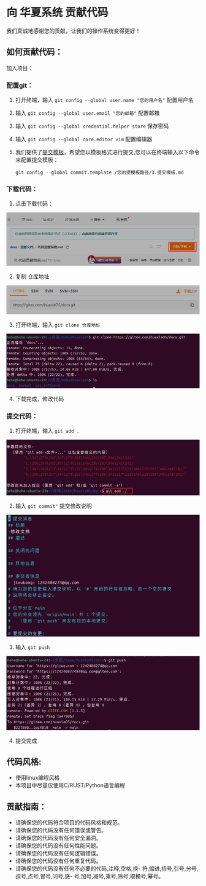 # 向 华夏系统 贡献代码
我们真诚地感谢您的贡献，让我们的操作系统变得更好！
## 如何贡献代码：
加入项目：

### 配置git：
1. 打开终端，输入 `git config --global user.name "您的用户名"` 配置用户名
2. 输入 `git config --global user.email "您的邮箱"` 配置邮箱
3. 输入 `git config --global credential.helper store` 保存密码
4. 输入 `git config --global core.editor vim` 配置编辑器
5. 我们提供了[提交模板](./3.提交模板.md)，希望您以模板格式进行提交,您可以在终端输入以下命令来配置提交模板：

    `git config --global commit.template /您的提模板路径/3.提交模板.md`

### 下载代码：
1. 点击下载代码：

[![克隆下载](代码贡献指南相关图示/克隆下载.png)](#克隆下载)

2. 复制 仓库地址

[![复制仓库地址](代码贡献指南相关图示/地址.png)](#复制仓库地址)

3. 打开终端，输入 `git clone 仓库地址`

![图片说明](代码贡献指南相关图示/下载.png)

4. 下载完成，修改代码
### 提交代码：
1. 打开终端，输入 `git add .`

![图片说明](代码贡献指南相关图示/git_add.png)

2. 输入 `git commit"` 提交修改说明

![图片说明](代码贡献指南相关图示/git_commit.png)

3. 输入 `git push`

![图片说明](代码贡献指南相关图示/git_push.png)

4. 提交完成


## 代码风格:
- 使用linux编程风格
- 本项目中尽量仅使用C/RUST/Python语言编程
## 贡献指南：
- 请确保您的代码符合项目的代码风格和规范。
- 请确保您的代码没有任何错误或警告。
- 请确保您的代码没有任何安全漏洞。
- 请确保您的代码没有任何性能问题。
- 请确保您的代码没有任何逻辑错误。
- 请确保您的代码没有任何重复代码。
- 请确保您的代码没有任何不必要的代码,注释,空格,换- 符,缩进,括号,引号,分号,逗号,点号,冒号,问号,感- 号,加号,减号,乘号,除号,取模号,幂号。
